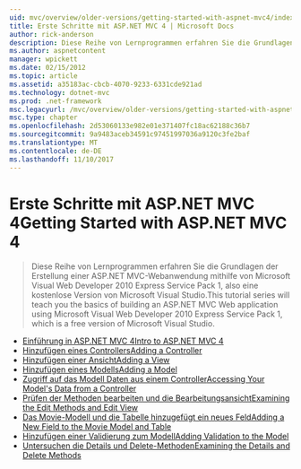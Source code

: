 ```yaml
---
uid: mvc/overview/older-versions/getting-started-with-aspnet-mvc4/index
title: Erste Schritte mit ASP.NET MVC 4 | Microsoft Docs
author: rick-anderson
description: Diese Reihe von Lernprogrammen erfahren Sie die Grundlagen der Erstellung einer ASP.NET MVC-Webanwendung mithilfe von Microsoft Visual Web Developer 2010 Express Service Pack 1, w...
ms.author: aspnetcontent
manager: wpickett
ms.date: 02/15/2012
ms.topic: article
ms.assetid: a35183ac-cbcb-4070-9233-6331cde921ad
ms.technology: dotnet-mvc
ms.prod: .net-framework
msc.legacyurl: /mvc/overview/older-versions/getting-started-with-aspnet-mvc4
msc.type: chapter
ms.openlocfilehash: 2d53060133e982e01e371407fc18ac62188c36b7
ms.sourcegitcommit: 9a9483aceb34591c97451997036a9120c3fe2baf
ms.translationtype: MT
ms.contentlocale: de-DE
ms.lasthandoff: 11/10/2017
---
```

<a name="getting-started-with-aspnet-mvc-4"></a><span data-ttu-id="0c3d0-103">Erste Schritte mit ASP.NET MVC 4</span><span class="sxs-lookup"><span data-stu-id="0c3d0-103">Getting Started with ASP.NET MVC 4</span></span>
====================
> <span data-ttu-id="0c3d0-104">Diese Reihe von Lernprogrammen erfahren Sie die Grundlagen der Erstellung einer ASP.NET MVC-Webanwendung mithilfe von Microsoft Visual Web Developer 2010 Express Service Pack 1, also eine kostenlose Version von Microsoft Visual Studio.</span><span class="sxs-lookup"><span data-stu-id="0c3d0-104">This tutorial series will teach you the basics of building an ASP.NET MVC Web application using Microsoft Visual Web Developer 2010 Express Service Pack 1, which is a free version of Microsoft Visual Studio.</span></span>


- [<span data-ttu-id="0c3d0-105">Einführung in ASP.NET MVC 4</span><span class="sxs-lookup"><span data-stu-id="0c3d0-105">Intro to ASP.NET MVC 4</span></span>](intro-to-aspnet-mvc-4.md)
- [<span data-ttu-id="0c3d0-106">Hinzufügen eines Controllers</span><span class="sxs-lookup"><span data-stu-id="0c3d0-106">Adding a Controller</span></span>](adding-a-controller.md)
- [<span data-ttu-id="0c3d0-107">Hinzufügen einer Ansicht</span><span class="sxs-lookup"><span data-stu-id="0c3d0-107">Adding a View</span></span>](adding-a-view.md)
- [<span data-ttu-id="0c3d0-108">Hinzufügen eines Modells</span><span class="sxs-lookup"><span data-stu-id="0c3d0-108">Adding a Model</span></span>](adding-a-model.md)
- [<span data-ttu-id="0c3d0-109">Zugriff auf das Modell Daten aus einem Controller</span><span class="sxs-lookup"><span data-stu-id="0c3d0-109">Accessing Your Model's Data from a Controller</span></span>](accessing-your-models-data-from-a-controller.md)
- [<span data-ttu-id="0c3d0-110">Prüfen der Methoden bearbeiten und die Bearbeitungsansicht</span><span class="sxs-lookup"><span data-stu-id="0c3d0-110">Examining the Edit Methods and Edit View</span></span>](examining-the-edit-methods-and-edit-view.md)
- [<span data-ttu-id="0c3d0-111">Das Movie-Modell und die Tabelle hinzugefügt ein neues Feld</span><span class="sxs-lookup"><span data-stu-id="0c3d0-111">Adding a New Field to the Movie Model and Table</span></span>](adding-a-new-field-to-the-movie-model-and-table.md)
- [<span data-ttu-id="0c3d0-112">Hinzufügen einer Validierung zum Modell</span><span class="sxs-lookup"><span data-stu-id="0c3d0-112">Adding Validation to the Model</span></span>](adding-validation-to-the-model.md)
- [<span data-ttu-id="0c3d0-113">Untersuchen die Details und Delete-Methoden</span><span class="sxs-lookup"><span data-stu-id="0c3d0-113">Examining the Details and Delete Methods</span></span>](examining-the-details-and-delete-methods.md)
